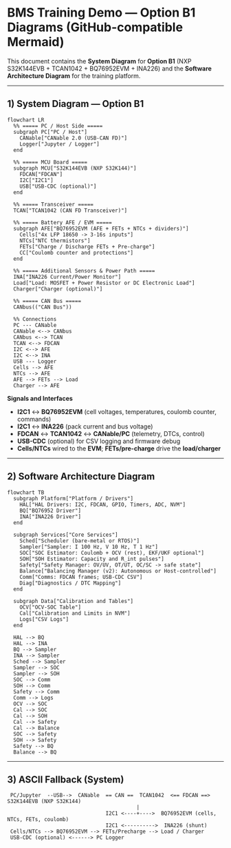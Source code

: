 # BMS Training Demo — Option B1 Diagrams (GitHub-compatible Mermaid)

This document contains the **System Diagram** for **Option B1** (NXP S32K144EVB + TCAN1042 + BQ76952EVM + INA226) and the **Software Architecture Diagram** for the training platform.

---

## 1) System Diagram — Option B1

```mermaid
flowchart LR
  %% ===== PC / Host Side =====
  subgraph PC["PC / Host"]
    CANable["CANable 2.0 (USB-CAN FD)"]
    Logger["Jupyter / Logger"]
  end

  %% ===== MCU Board =====
  subgraph MCU["S32K144EVB (NXP S32K144)"]
    FDCAN["FDCAN"]
    I2C["I2C1"]
    USB["USB-CDC (optional)"]
  end

  %% ===== Transceiver =====
  TCAN["TCAN1042 (CAN FD Transceiver)"]

  %% ===== Battery AFE / EVM =====
  subgraph AFE["BQ76952EVM (AFE + FETs + NTCs + dividers)"]
    Cells["4x LFP 18650 -> 3-16s inputs"]
    NTCs["NTC thermistors"]
    FETs["Charge / Discharge FETs + Pre-charge"]
    CC["Coulomb counter and protections"]
  end

  %% ===== Additional Sensors & Power Path =====
  INA["INA226 Current/Power Monitor"]
  Load["Load: MOSFET + Power Resistor or DC Electronic Load"]
  Charger["Charger (optional)"]

  %% ===== CAN Bus =====
  CANbus(("CAN Bus"))

  %% Connections
  PC --- CANable
  CANable <--> CANbus
  CANbus <--> TCAN
  TCAN <--> FDCAN
  I2C <--> AFE
  I2C <--> INA
  USB --- Logger
  Cells --> AFE
  NTCs --> AFE
  AFE --> FETs --> Load
  Charger --> AFE
```

**Signals and Interfaces**
- **I2C1** <-> **BQ76952EVM** (cell voltages, temperatures, coulomb counter, commands)  
- **I2C1** <-> **INA226** (pack current and bus voltage)  
- **FDCAN** <-> **TCAN1042** <-> **CANable/PC** (telemetry, DTCs, control)  
- **USB-CDC** (optional) for CSV logging and firmware debug  
- **Cells/NTCs** wired to the **EVM**; **FETs/pre-charge** drive the **load/charger**

---

## 2) Software Architecture Diagram

```mermaid
flowchart TB
  subgraph Platform["Platform / Drivers"]
    HAL["HAL Drivers: I2C, FDCAN, GPIO, Timers, ADC, NVM"]
    BQ["BQ76952 Driver"]
    INA["INA226 Driver"]
  end

  subgraph Services["Core Services"]
    Sched["Scheduler (bare-metal or RTOS)"]
    Sampler["Sampler: I 100 Hz, V 10 Hz, T 1 Hz"]
    SOC["SOC Estimator: Coulomb + OCV (rest), EKF/UKF optional"]
    SOH["SOH Estimator: Capacity and R_int pulses"]
    Safety["Safety Manager: OV/UV, OT/UT, OC/SC -> safe state"]
    Balance["Balancing Manager (v2): Autonomous or Host-controlled"]
    Comm["Comms: FDCAN frames; USB-CDC CSV"]
    Diag["Diagnostics / DTC Mapping"]
  end

  subgraph Data["Calibration and Tables"]
    OCV["OCV-SOC Table"]
    Cal["Calibration and Limits in NVM"]
    Logs["CSV Logs"]
  end

  HAL --> BQ
  HAL --> INA
  BQ --> Sampler
  INA --> Sampler
  Sched --> Sampler
  Sampler --> SOC
  Sampler --> SOH
  SOC --> Comm
  SOH --> Comm
  Safety --> Comm
  Comm --> Logs
  OCV --> SOC
  Cal --> SOC
  Cal --> SOH
  Cal --> Safety
  Cal --> Balance
  SOC --> Safety
  SOH --> Safety
  Safety --> BQ
  Balance --> BQ
```

---

## 3) ASCII Fallback (System)

```
 PC/Jupyter  --USB-->  CANable  == CAN ==  TCAN1042  <== FDCAN ==>  S32K144EVB (NXP S32K144)
                                          |
                                I2C1 <----+---->  BQ76952EVM (cells, NTCs, FETs, coulomb)
                                I2C1 <---------->  INA226 (shunt)
 Cells/NTCs --> BQ76952EVM --> FETs/Precharge --> Load / Charger
 USB-CDC (optional) <------> PC Logger
```
